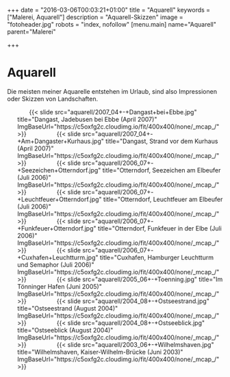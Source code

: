 +++
date = "2016-03-06T00:03:21+01:00"
title = "Aquarell"
keywords = ["Malerei, Aquarell"]
description = "Aquarell-Skizzen"
image = "fotoheader.jpg"
robots = "index, nofollow"
[menu.main]
    name="Aquarell"
    parent="Malerei"

+++

# Aquarell

Die meisten meiner Aquarelle entstehen im Urlaub, sind also Impressionen oder Skizzen von Landschaften.

<div class="slider">
    <ul class="slides">
        {{< slide src="aquarell/2007_04+-+Dangast+bei+Ebbe.jpg" title="Dangast, Jadebusen bei Ebbe (April 2007)" ImgBaseUrl="https://c5oxfg2c.cloudimg.io/fit/400x400/none/_mcap_/" >}}           
        {{< slide src="aquarell/2007_04+-+Am+Dangaster+Kurhaus.jpg" title="Dangast, Strand vor dem Kurhaus (April 2007)" ImgBaseUrl="https://c5oxfg2c.cloudimg.io/fit/400x400/none/_mcap_/" >}}           
         {{< slide src="aquarell/2006_07+-+Seezeichen+Otterndorf.jpg" title="Otterndorf, Seezeichen am Elbeufer (Juli 2006)" ImgBaseUrl="https://c5oxfg2c.cloudimg.io/fit/400x400/none/_mcap_/" >}}           
         {{< slide src="aquarell/2006_07+-+Leuchtfeuer+Otterndorf.jpg" title="Otterndorf, Leuchtfeuer am Elbeufer (Juli 2006)" ImgBaseUrl="https://c5oxfg2c.cloudimg.io/fit/400x400/none/_mcap_/" >}}           
         {{< slide src="aquarell/2006_07+-+Funkfeuer+Otterndorf.jpg" title="Otterndorf, Funkfeuer in der Elbe (Juli 2006)" ImgBaseUrl="https://c5oxfg2c.cloudimg.io/fit/400x400/none/_mcap_/" >}}           
       {{< slide src="aquarell/2006_07+-+Cuxhafen+Leuchtturm.jpg" title="Cuxhafen, Hamburger Leuchtturm und Semaphor (Juli 2006)" ImgBaseUrl="https://c5oxfg2c.cloudimg.io/fit/400x400/none/_mcap_/" >}}           
        {{< slide src="aquarell/2005_06+-+Toenning.jpg" title="Im Tönninger Hafen (Juni 2005)" ImgBaseUrl="https://c5oxfg2c.cloudimg.io/fit/400x400/none/_mcap_/" >}}           
        {{< slide src="aquarell/2004_08+-+Ostseestrand.jpg" title="Ostseestrand (August 2004)" ImgBaseUrl="https://c5oxfg2c.cloudimg.io/fit/400x400/none/_mcap_/" >}}           
        {{< slide src="aquarell/2004_08+-+Ostseeblick.jpg" title="Ostseeblick (August 2004)" ImgBaseUrl="https://c5oxfg2c.cloudimg.io/fit/400x400/none/_mcap_/" >}}           
        {{< slide src="aquarell/2003_06+-+Wilhelmshaven.jpg" title="Wilhelmshaven, Kaiser-Wilhelm-Brücke (Juni 2003)" ImgBaseUrl="https://c5oxfg2c.cloudimg.io/fit/400x400/none/_mcap_/" >}}           
    </ul>
</div>
